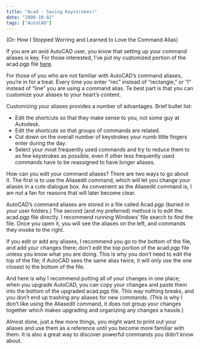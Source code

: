 ```yaml
---
title: "Acad - Saving Keystrokes!"
date: "2008-10-02"
tags: ["AutoCAD"]
---
```


(Or: How I Stopped Worring and Learned to Love the Command Alias)

If you are an avid AutoCAD user, you know that setting up your command aliases is key. For those interested, I’ve put my customized portion of the acad.pgp file [here](http://www.scenic-shop.com/files/cad/pgp/acad-pgp.txt).

For those of you who are not familiar with AutoCAD’s command aliases, you’re in for a treat. Every time you enter “rec” instead of “rectangle,” or “l” instead of “line” you are using a command alias. Te best part is that you can customize your aliases to your heart’s content.

Customizing your aliases provides a number of advantages. Brief bullet list:

- Edit the shortcuts so that they make sense to you, not some guy at Autodesk.
- Edit the shortcuts so that groups of commands are related.
- Cut down on the overall number of keystrokes your numb little fingers enter during the day.
- Select your most frequently used commands and try to reduce them to as few keystrokes as possible, even if other less frequently used commands have to be reassigned to have longer aliases.

How can you edit your command aliases? There are two ways to go about it. The first is to use the Aliasedit command, which will let you change your aliases in a cute dialogue box. As convenient as the Aliasedit command is, I am not a fan for reasons that will later become clear.

AutoCAD’s command aliases are stored in a file called Acad.pgp (buried in your user folders.) The second (and my preferred) method is to edit the acad.pgp file directly. I recommend running Windows’ file search to find the file. Once you open it, you will see the aliases on the left, and commands they invoke to the right.

If you edit or add any aliases, I recommend you go to the bottom of the file, and add your changes there; don’t edit the top portion of the acad.pgp file unless you know what you are doing. This is why you don’t need to edit the top of the file; if AutoCAD sees the same alias twice, it will only use the one closest to the bottom of the file.

And here is why I recommend putting all of your changes in one place; when you upgrade AutoCAD, you can copy your changes and paste them into the bottom of the upgraded acad.pgp file. This way nothing breaks, and you don’t end up trashing any aliases for new commands. (This is why I don’t like using the Aliasedit command, it does not group your changes together which makes upgrading and organizing any changes a hassle.)

Almost done, just a few more things, you might want to print out your aliases and use them as a reference until you become more familiar with them. It is also a great way to discover powerful commands you didn’t know about.
